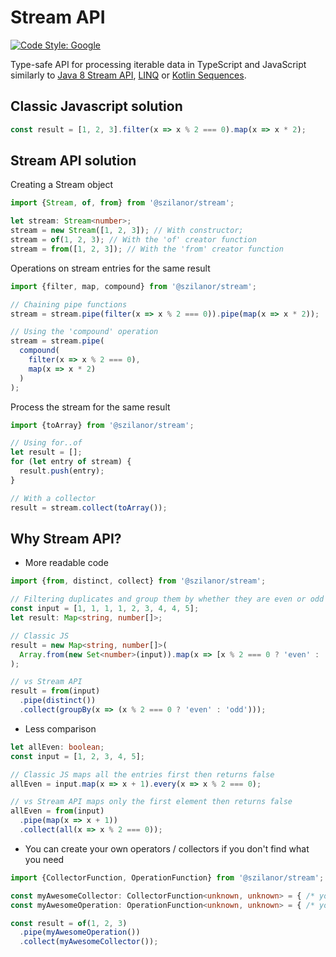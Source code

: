 # Stream API 
[![Code Style: Google](https://img.shields.io/badge/code%20style-google-blueviolet.svg)](https://github.com/google/gts)

Type-safe API for processing iterable data in TypeScript and JavaScript similarly to [Java 8 Stream API](https://docs.oracle.com/javase/8/docs/api/java/util/stream/Stream.html),
[LINQ](https://docs.microsoft.com/en-us/dotnet/csharp/programming-guide/concepts/linq/) or [Kotlin Sequences](https://kotlinlang.org/docs/sequences.html).

## Classic Javascript solution

```typescript
const result = [1, 2, 3].filter(x => x % 2 === 0).map(x => x * 2);
```

## Stream API solution

Creating a Stream object

```typescript
import {Stream, of, from} from '@szilanor/stream';

let stream: Stream<number>;
stream = new Stream([1, 2, 3]); // With constructor;
stream = of(1, 2, 3); // With the 'of' creator function
stream = from([1, 2, 3]); // With the 'from' creator function
```

Operations on stream entries for the same result

```typescript
import {filter, map, compound} from '@szilanor/stream';

// Chaining pipe functions
stream = stream.pipe(filter(x => x % 2 === 0)).pipe(map(x => x * 2));

// Using the 'compound' operation
stream = stream.pipe(
  compound(
    filter(x => x % 2 === 0),
    map(x => x * 2)
  )
);
```

Process the stream for the same result

```typescript
import {toArray} from '@szilanor/stream';

// Using for..of
let result = [];
for (let entry of stream) {
  result.push(entry);
}

// With a collector
result = stream.collect(toArray());
```

## Why Stream API?

- More readable code

```typescript
import {from, distinct, collect} from '@szilanor/stream';

// Filtering duplicates and group them by whether they are even or odd
const input = [1, 1, 1, 1, 2, 3, 4, 4, 5];
let result: Map<string, number[]>;

// Classic JS
result = new Map<string, number[]>(
  Array.from(new Set<number>(input)).map(x => [x % 2 === 0 ? 'even' : 'odd', x])
);

// vs Stream API
result = from(input)
  .pipe(distinct())
  .collect(groupBy(x => (x % 2 === 0 ? 'even' : 'odd')));
```

- Less comparison

```typescript
let allEven: boolean;
const input = [1, 2, 3, 4, 5];

// Classic JS maps all the entries first then returns false
allEven = input.map(x => x + 1).every(x => x % 2 === 0);

// vs Stream API maps only the first element then returns false
allEven = from(input)
  .pipe(map(x => x + 1))
  .collect(all(x => x % 2 === 0));
```

- You can create your own operators / collectors if you don't find what you need

```typescript
import {CollectorFunction, OperationFunction} from '@szilanor/stream';

const myAwesomeCollector: CollectorFunction<unknown, unknown> = { /* your own implementation */ };
const myAwesomeOperation: OperationFunction<unknown, unknown> = { /* your own implementation */ };

const result = of(1, 2, 3)
  .pipe(myAwesomeOperation())
  .collect(myAwesomeCollector());
```
